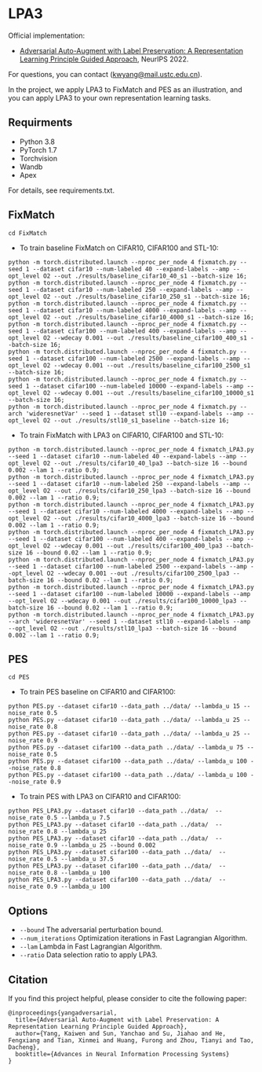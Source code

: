 # LPA3

Official implementation:
- [Adversarial Auto-Augment with Label Preservation: A Representation Learning Principle Guided Approach](https://arxiv.org/pdf/2211.00824.pdf), NeurIPS 2022. 

For questions, you can contact (kwyang@mail.ustc.edu.cn).

In the project, we apply LPA3 to FixMatch and PES as an illustration, and you can apply LPA3 to your own representation learning tasks.

## Requirments
* Python 3.8
* PyTorch 1.7
* Torchvision
* Wandb
* Apex

For details, see requirements.txt.

## FixMatch
```
cd FixMatch
```
* To train baseline FixMatch on CIFAR10, CIFAR100 and STL-10:
```
python -m torch.distributed.launch --nproc_per_node 4 fixmatch.py --seed 1 --dataset cifar10 --num-labeled 40 --expand-labels --amp --opt_level O2 --out ./results/baseline_cifar10_40_s1 --batch-size 16;
python -m torch.distributed.launch --nproc_per_node 4 fixmatch.py --seed 1 --dataset cifar10 --num-labeled 250 --expand-labels --amp --opt_level O2 --out ./results/baseline_cifar10_250_s1 --batch-size 16;
python -m torch.distributed.launch --nproc_per_node 4 fixmatch.py --seed 1 --dataset cifar10 --num-labeled 4000 --expand-labels --amp --opt_level O2 --out ./results/baseline_cifar10_4000_s1 --batch-size 16;
python -m torch.distributed.launch --nproc_per_node 4 fixmatch.py --seed 1 --dataset cifar100 --num-labeled 400 --expand-labels --amp --opt_level O2 --wdecay 0.001 --out ./results/baseline_cifar100_400_s1 --batch-size 16;
python -m torch.distributed.launch --nproc_per_node 4 fixmatch.py --seed 1 --dataset cifar100 --num-labeled 2500 --expand-labels --amp --opt_level O2 --wdecay 0.001 --out ./results/baseline_cifar100_2500_s1 --batch-size 16;
python -m torch.distributed.launch --nproc_per_node 4 fixmatch.py --seed 1 --dataset cifar100 --num-labeled 10000 --expand-labels --amp --opt_level O2 --wdecay 0.001 --out ./results/baseline_cifar100_10000_s1 --batch-size 16;
python -m torch.distributed.launch --nproc_per_node 4 fixmatch.py --arch 'wideresnetVar' --seed 1 --dataset stl10 --expand-labels --amp --opt_level O2 --out ./results/stl10_s1_baseline --batch-size 16;
```
* To train FixMatch with LPA3 on CIFAR10, CIFAR100 and STL-10:
```
python -m torch.distributed.launch --nproc_per_node 4 fixmatch_LPA3.py  --seed 1 --dataset cifar10 --num-labeled 40 --expand-labels --amp --opt_level O2 --out ./results/cifar10_40_lpa3 --batch-size 16 --bound 0.002 --lam 1 --ratio 0.9;
python -m torch.distributed.launch --nproc_per_node 4 fixmatch_LPA3.py  --seed 1 --dataset cifar10 --num-labeled 250 --expand-labels --amp --opt_level O2 --out ./results/cifar10_250_lpa3 --batch-size 16 --bound 0.002 --lam 1 --ratio 0.9;
python -m torch.distributed.launch --nproc_per_node 4 fixmatch_LPA3.py  --seed 1 --dataset cifar10 --num-labeled 4000 --expand-labels --amp --opt_level O2 --out ./results/cifar10_4000_lpa3 --batch-size 16 --bound 0.002 --lam 1 --ratio 0.9;
python -m torch.distributed.launch --nproc_per_node 4 fixmatch_LPA3.py  --seed 1 --dataset cifar100 --num-labeled 400 --expand-labels --amp --opt_level O2 --wdecay 0.001 --out ./results/cifar100_400_lpa3 --batch-size 16 --bound 0.02 --lam 1 --ratio 0.9;
python -m torch.distributed.launch --nproc_per_node 4 fixmatch_LPA3.py  --seed 1 --dataset cifar100 --num-labeled 2500 --expand-labels --amp --opt_level O2 --wdecay 0.001 --out ./results/cifar100_2500_lpa3 --batch-size 16 --bound 0.02 --lam 1 --ratio 0.9;
python -m torch.distributed.launch --nproc_per_node 4 fixmatch_LPA3.py  --seed 1 --dataset cifar100 --num-labeled 10000 --expand-labels --amp --opt_level O2 --wdecay 0.001 --out ./results/cifar100_10000_lpa3 --batch-size 16 --bound 0.02 --lam 1 --ratio 0.9;
python -m torch.distributed.launch --nproc_per_node 4 fixmatch_LPA3.py --arch 'wideresnetVar' --seed 1 --dataset stl10 --expand-labels --amp --opt_level O2 --out ./results/stl10_lpa3 --batch-size 16 --bound 0.002 --lam 1 --ratio 0.9;
```

## PES
```
cd PES
```
* To train PES baseline on CIFAR10 and CIFAR100:
```
python PES.py --dataset cifar10 --data_path ../data/ --lambda_u 15 --noise_rate 0.5
python PES.py --dataset cifar10 --data_path ../data/ --lambda_u 25 --noise_rate 0.8
python PES.py --dataset cifar10 --data_path ../data/ --lambda_u 25 --noise_rate 0.9
python PES.py --dataset cifar100 --data_path ../data/ --lambda_u 75 --noise_rate 0.5
python PES.py --dataset cifar100 --data_path ../data/ --lambda_u 100 --noise_rate 0.8
python PES.py --dataset cifar100 --data_path ../data/ --lambda_u 100 --noise_rate 0.9
```
* To train PES with LPA3 on CIFAR10 and CIFAR100:
```
python PES_LPA3.py --dataset cifar10 --data_path ../data/  --noise_rate 0.5 --lambda_u 7.5
python PES_LPA3.py --dataset cifar10 --data_path ../data/  --noise_rate 0.8 --lambda_u 25
python PES_LPA3.py --dataset cifar10 --data_path ../data/  --noise_rate 0.9 --lambda_u 25 --bound 0.002
python PES_LPA3.py --dataset cifar100 --data_path ../data/  --noise_rate 0.5 --lambda_u 37.5
python PES_LPA3.py --dataset cifar100 --data_path ../data/  --noise_rate 0.8 --lambda_u 100
python PES_LPA3.py --dataset cifar100 --data_path ../data/  --noise_rate 0.9 --lambda_u 100
```

## Options
* ```--bound``` The adversarial perturbation bound.
* ```--num_iterations``` Optimization iterations in Fast Lagrangian Algorithm.
* ```--lam``` Lambda in Fast Lagrangian Algorithm.
* ```--ratio``` Data selection ratio to apply LPA3.

## Citation
If you find this project helpful, please consider to cite the following paper:
```
@inproceedings{yangadversarial,
  title={Adversarial Auto-Augment with Label Preservation: A Representation Learning Principle Guided Approach},
  author={Yang, Kaiwen and Sun, Yanchao and Su, Jiahao and He, Fengxiang and Tian, Xinmei and Huang, Furong and Zhou, Tianyi and Tao, Dacheng},
  booktitle={Advances in Neural Information Processing Systems}
}
```
